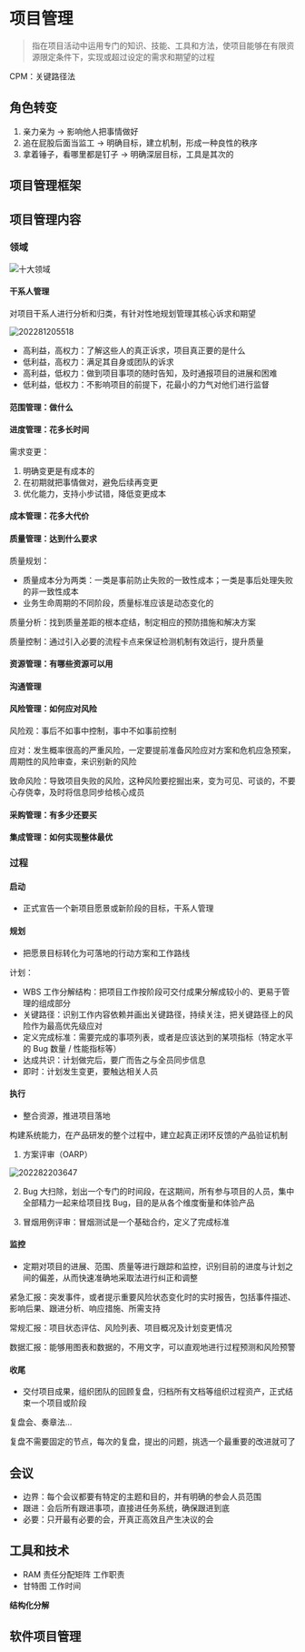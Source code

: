 # 项目管理

> 指在项目活动中运用专门的知识、技能、工具和方法，使项目能够在有限资源限定条件下，实现或超过设定的需求和期望的过程

CPM：关键路径法

## 角色转变

1. 亲力亲为 -> 影响他人把事情做好
2. 追在屁股后面当监工 -> 明确目标，建立机制，形成一种良性的秩序
3. 拿着锤子，看哪里都是钉子 -> 明确深层目标，工具是其次的

## 项目管理框架

## 项目管理内容

### 领域

![十大领域](/assets/2022731211154.webp)

#### 干系人管理

对项目干系人进行分析和归类，有针对性地规划管理其核心诉求和期望

![202281205518](/assets/202281205518.webp)

- 高利益，高权力：了解这些人的真正诉求，项目真正要的是什么
- 低利益，高权力：满足其自身或团队的诉求
- 高利益，低权力：做到项目事项的随时告知，及时通报项目的进展和困难
- 低利益，低权力：不影响项目的前提下，花最小的力气对他们进行监督

#### 范围管理：做什么

#### 进度管理：花多长时间

需求变更：

1. 明确变更是有成本的
2. 在初期就把事情做对，避免后续再变更
3. 优化能力，支持小步试错，降低变更成本

#### 成本管理：花多大代价
#### 质量管理：达到什么要求

质量规划：

- 质量成本分为两类：一类是事前防止失败的一致性成本；一类是事后处理失败的非一致性成本
- 业务生命周期的不同阶段，质量标准应该是动态变化的

质量分析：找到质量差距的根本症结，制定相应的预防措施和解决方案

质量控制：通过引入必要的流程卡点来保证检测机制有效运行，提升质量

#### 资源管理：有哪些资源可以用
#### 沟通管理
#### 风险管理：如何应对风险

风险观：事后不如事中控制，事中不如事前控制

应对：发生概率很高的严重风险，一定要提前准备风险应对方案和危机应急预案，周期性的风险审查，来识别新的风险

致命风险：导致项目失败的风险，这种风险要挖掘出来，变为可见、可谈的，不要心存侥幸，及时将信息同步给核心成员

#### 采购管理：有多少还要买
#### 集成管理：如何实现整体最优


### 过程

#### 启动

- 正式宣告一个新项目愿景或新阶段的目标，干系人管理

#### 规划

- 把愿景目标转化为可落地的行动方案和工作路线

计划：

- WBS 工作分解结构：把项目工作按阶段可交付成果分解成较小的、更易于管理的组成部分
- 关键路径：识别工作内容依赖并画出关键路径，持续关注，把关键路径上的风险作为最高优先级应对
- 定义完成标准：需要完成的事项列表，或者是应该达到的某项指标（特定水平的 Bug 数量 / 性能指标等）
- 达成共识：计划做完后，要广而告之与全员同步信息
- 即时：计划发生变更，要触达相关人员

#### 执行

- 整合资源，推进项目落地

构建系统能力，在产品研发的整个过程中，建立起真正闭环反馈的产品验证机制

1. 方案评审（OARP）

![202282203647](/assets/202282203647.webp)

2. Bug 大扫除，划出一个专门的时间段，在这期间，所有参与项目的人员，集中全部精力一起来给项目找 Bug，目的是从各个维度衡量和体验产品

3. 冒烟用例评审：冒烟测试是一个基础合约，定义了完成标准

#### 监控

- 定期对项目的进展、范围、质量等进行跟踪和监控，识别目前的进度与计划之间的偏差，从而快速准确地采取法进行纠正和调整

紧急汇报：突发事件，或者提示重要风险状态变化时的实时报告，包括事件描述、影响后果、跟进分析、响应措施、所需支持

常规汇报：项目状态评估、风险列表、项目概况及计划变更情况

数据汇报：能够用图表和数据的，不用文字，可以直观地进行过程预测和风险预警

#### 收尾

- 交付项目成果，组织团队的回顾复盘，归档所有文档等组织过程资产，正式结束一个项目或阶段

复盘会、奏章法...

复盘不需要固定的节点，每次的复盘，提出的问题，挑选一个最重要的改进就可了

## 会议

- 边界：每个会议都要有特定的主题和目的，并有明确的参会人员范围
- 跟进：会后所有跟进事项，直接进任务系统，确保跟进到底
- 必要：只开最有必要的会，开真正高效且产生决议的会

## 工具和技术

- RAM 责任分配矩阵 工作职责
- 甘特图 工作时间

**结构化分解**

## 软件项目管理


